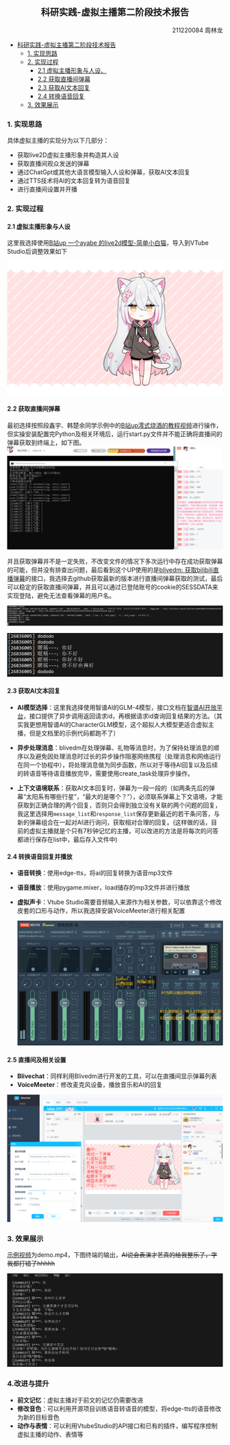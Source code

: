 ## <center>科研实践-虚拟主播第二阶段技术报告</center>
<p align = right>211220084 周林龙</p>  

<!-- @import "[TOC]" {cmd="toc" depthFrom=1 depthTo=6 orderedList=false} -->

<!-- code_chunk_output -->

- [科研实践-虚拟主播第二阶段技术报告](#center科研实践-虚拟主播第二阶段技术报告center)
  - [1. 实现思路](#1-实现思路)
  - [2. 实现过程](#2-实现过程)
    - [2.1 虚拟主播形象与人设、](#21-虚拟主播形象与人设)
    - [2.2 获取直播间弹幕](#22-获取直播间弹幕)
    - [2.3 获取AI文本回复](#23-获取ai文本回复)
    - [2.4 转换语音回复](#24-转换语音回复)
  - [3. 效果展示](#3-效果展示)

<!-- /code_chunk_output -->

<p style="page-break-after:always;"></p>

### 1. 实现思路
具体虚拟主播的实现分为以下几部分：

- 获取live2D虚拟主播形象并构造其人设
- 获取直播间观众发送的弹幕
- 通过ChatGpt或其他大语言模型输入人设和弹幕，获取AI文本回复
- 通过TTS技术将AI的文本回复转为语音回复
- 进行直播间设置并开播

### 2. 实现过程
#### 2.1 虚拟主播形象与人设

这里我选择使用[B站up 一个ayabe 的live2d模型-简单小白猫](https://www.bilibili.com/video/BV14v4y1p7eR)，导入到VTube Studio后调整效果如下

![image-20240127170553779](\image\image-20240127170553779.png)



#### 2.2 获取直播间弹幕

最初选择按照段鑫宇、韩楚余同学示例中的[B站up澪式烧酒的教程视频](https://www.bilibili.com/video/BV1EM411T7PR/)进行操作，但实操安装配置完Python及相关环境后，运行start.py文件并不能正确将直播间的弹幕获取到终端上，如下图。
![image-20240122151832069](\image\image-20240122151832069.png)

并且获取弹幕并不是一定失败，不改变文件的情况下多次运行中存在成功获取弹幕的可能，但并没有排查出问题，最后看到这个UP使用的是[blivedm: 获取bilibili直播弹幕](https://github.com/xfgryujk/blivedm)的接口，我选择去github获取最新的版本进行直播间弹幕获取的测试，最后可以稳定的获取直播间弹幕，并且可以通过已登陆账号的cookie的SESSDATA来实现登陆，避免无法查看弹幕的用户名。

![image-20240122152125892](\image\image-20240122152125892.png)

![image-20240122152536944](\image\image-20240122152536944.png)

#### 2.3 获取AI文本回复

- **AI模型选择**：这里我选择使用智谱AI的GLM-4模型，接口文档在[智谱AI开放平台](https://open.bigmodel.cn/dev/api#glm-4)，接口提供了异步调用返回请求id，再根据请求id查询回复结果的方法。（其实我更想用智谱AI的CharacterGLM模型，这个超拟人大模型更适合虚拟主播，但是文档里的示例代码都跑不了）

- **异步处理消息**：blivedm在处理弹幕、礼物等消息时，为了保持处理消息的顺序以及避免因处理消息时过长的异步操作阻塞网络携程（处理消息和网络运行在同一个协程中），将处理消息做为同步函数，所以对于等待AI回复以及后续的转语音等待语音播放完毕，需要使用create_task处理异步操作。

- **上下文语境联系**：获取AI文本回复时，弹幕为一段一段的（如两条先后的弹幕“太阳系有哪些行星”，“最大的是哪个？”），必须联系弹幕上下文语境，才能获取到正确合理的两个回复，否则只会得到独立没有关联的两个问题的回复，我这里选择用`message_list`和`response_list`保存更新最近的若干条问答，与新的弹幕组合在一起对AI进行询问，获取相对合理的回复。(这样做的话，目前的虚拟主播就是个只有7秒钟记忆的主播，可以改进的方法是将每次的问答都进行保存在list中，最后存入文件中)

#### 2.4 转换语音回复并播放

- **语音转换**：使用edge-tts，将ai的回复转换为语音mp3文件

- **语音播放**：使用pygame.mixer，load储存的mp3文件并进行播放

- **虚拟声卡**：Vtube Studio需要音频输入来源作为相关参数，可以依靠这个修改皮套的口形与动作，所以我选择安装VoiceMeeter进行相关配置

  ![image-20240127190355573](\image\image-20240127190355573.png)

#### 2.5 直播间及相关设置

- **Blivechat**：同样利用Blivedm进行开发的工具，可以在直播间显示弹幕列表
- **VoiceMeeter**：修改麦克风设备，播放音乐和AI的回复

![image-20240127190705904](\image\image-20240127190705904.png)

### 3. 效果展示

[示例视频](test.mp4)为demo.mp4，下图终端的输出，~~AI说会表演才艺真的给我整乐了，字我都打错了hhhhh~~

![image-20240127191139610](\image\image-20240127191139610.png)

### 4.改进与提升

- **前文记忆**：虚拟主播对于前文的记忆仍需要改进
- **修改音色**：可以利用开源项目训练语音转语音的模型，将edge-tts的语音修改为新的目标音色
- **动作与表情**：可以利用VtubeStudio的API接口和已有的插件，编写程序控制虚拟主播的动作、表情等
